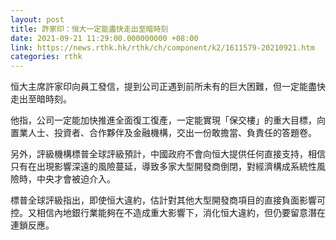 ```yaml
---
layout: post
title: 許家印：恒大一定能盡快走出至暗時刻
date: 2021-09-21 11:29:00.000000000 +08:00
link: https://news.rthk.hk/rthk/ch/component/k2/1611579-20210921.htm
categories: rthk
---
```


恒大主席許家印向員工發信，提到公司正遇到前所未有的巨大困難，但一定能盡快走出至暗時刻。

他指，公司一定能加快推進全面復工復產，一定能實現「保交樓」的重大目標，向置業人士、投資者、合作夥伴及金融機構，交出一份敢擔當、負責任的答題卷。

另外，評級機構標普全球評級預計，中國政府不會向恒大提供任何直接支持，相信只有在出現影響深遠的風險蔓延，導致多家大型開發商倒閉，對經濟構成系統性風險時，中央才會被迫介入。

標普全球評級指出，即使恒大違約，估計對其他大型開發商項目的直接負面影響可控。又相信內地銀行業能夠在不造成重大影響下，消化恒大違約，但仍要留意潛在連鎖反應。
